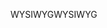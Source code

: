 <span data-ttu-id="8fed5-101">WYSIWYG</span><span class="sxs-lookup"><span data-stu-id="8fed5-101">WYSIWYG</span></span>